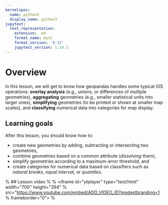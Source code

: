 ```yaml
---
kernelspec:
  name: python3
  display_name: python3
jupytext:
  text_representation:
    extension: .md
    format_name: myst
    format_version: '0.13'
    jupytext_version: 1.14.1
---
```


# Overview

In this lesson, we will get to know how geopandas handles some typical GIS
operations: **overlay analysis** (e.g., unions, or differences of multiple
geometries), **aggregating** geometries (e.g., smaller statistical units into
larger ones), **simplifying** geometries (to be printed or shown at smaller map
scales), and **classifying** numerical data into categories for map display. 


## Learning goals

After this lesson, you should know how to:

- create new geometries by adding, subtracting or intersecting two geometries,
- combine geometries based on a common attribute (*dissolving* them),
- simplify geometries according to a maximum-error threshold, and
- create categories for numerical data based on classifiers such as *natural
  breaks*, *equal interval*, or *quantiles*.


% ## Lesson video
% 
% <iframe id="ytplayer" type="text/html" width="700" height="394"
%   src="https://www.youtube.com/embed/ADD_VIDEO_ID?modestbranding=1
%   frameborder="0">
% </iframe>
